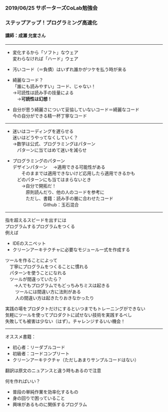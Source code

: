 ### 2019/06/25 サポーターズCoLab勉強会 
### ステップアップ！プログラミング高速化 
#### 講師：成瀬 允宣さん 

---

- 変化するから「ソフト」なウェア  
変わらなければ「ハード」ウェア 

- 汚いコード（＝負債）はいずれ誰かがツケを払う時が来る  

- 綺麗なコード？  
「誰にも読みやすい」コード、じゃない！  
 →可読性は読み手の技量による  
　→**可読性は幻想！** 

- 自分が思う綺麗さについて妥協していないコード＝綺麗なコード  
 今の自分ができる精一杯丁寧なコード 

---

- 迷いはコーディングを遅らせる  
迷いはどうやってなくしていく？  
→数学は公式、プログラミングはパターン  
　パターンに当てはめて迷いを減らせ 
 
- プログラミングのパターン  
デザインパターン 
　→適用できる可能性がある  
　　そのままでは適用できないけど応用したら適用できるかも  
　どのパターンにも当てはまらないとき  
　　→自分で開拓だ！  
　　　原則読んだり、他の人のコードを参考に   
　　　ただし、書籍：読み手の層に合わせたコード   
　　　　　　　Github：玉石混合  
---

指を超えるスピードを出すには  
プログラムするプログラムをつくる   
例えば  
- IDEのスニペット 
- クリーンアーキテクチャに必要なモジュール一式を作成する
 
ツールを作ることによって  
　丁寧にプログラムをつくることに慣れる   
　パターンを使うことになれる  
　ツールが間違っていたら？  
　　→人でもプログラムでもどっちみちミスは起きる  
　　 ツールには間違い方に法則がある   
　　 人の間違い方は起きたりおきなかったり   

実践の場をプロダクトだけにするといつまでもトレーニングができない  
気軽にツールを使ってプロダクトに試せない技術を実践するべし  
失敗しても被害は少ない（はず）。チャレンジするいい機会！  

---

オススメ書籍：  
- 初心者：リーダブルコード   
- 初級者：コードコンプリート   
- クリーンアーキテクチャ（ただしあまりサンプルコードはない）  

翻訳は原文のニュアンスと違う時もあるので注意   
   
何を作ればいい？  
- 普段の単純作業を効率化するもの  
- 身の回りで困っていること  
- 興味があるものに関係するプログラム 
